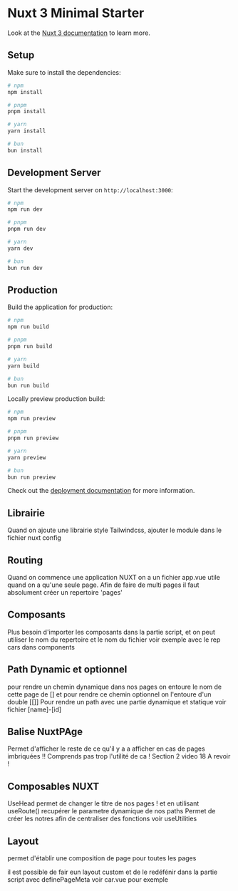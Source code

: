 # Nuxt 3 Minimal Starter

Look at the [Nuxt 3 documentation](https://nuxt.com/docs/getting-started/introduction) to learn more.

## Setup

Make sure to install the dependencies:

```bash
# npm
npm install

# pnpm
pnpm install

# yarn
yarn install

# bun
bun install
```

## Development Server

Start the development server on `http://localhost:3000`:

```bash
# npm
npm run dev

# pnpm
pnpm run dev

# yarn
yarn dev

# bun
bun run dev
```

## Production

Build the application for production:

```bash
# npm
npm run build

# pnpm
pnpm run build

# yarn
yarn build

# bun
bun run build
```

Locally preview production build:

```bash
# npm
npm run preview

# pnpm
pnpm run preview

# yarn
yarn preview

# bun
bun run preview
```

Check out the [deployment documentation](https://nuxt.com/docs/getting-started/deployment) for more information.

## Librairie

Quand on ajoute une librairie style Tailwindcss, ajouter le module dans le fichier nuxt config

## Routing

Quand on commence une application NUXT on a un fichier app.vue utile quand on a qu'une seule page.
Afin de faire de multi pages il faut absolument créer un repertoire 'pages'

## Composants

Plus besoin d'importer les composants dans la partie script, et on peut utiliser le nom du repertoire et le nom du fichier voir exemple avec le rep cars dans components 

## Path Dynamic et optionnel

pour rendre un chemin dynamique dans nos pages on entoure le nom de cette page de [] et pour rendre ce chemin optionnel on l'entoure d'un double [[]]
Pour rendre un path avec une partie dynamique et statique voir fichier [name]-[id]

## Balise NuxtPAge

Permet d'afficher le reste de ce qu'il y a a afficher en cas de pages imbriquées !! Comprends pas trop l'utilité de ca ! Section 2 video 18 A revoir !

## Composables NUXT

UseHead permet de changer le titre de nos pages ! et en utilisant useRoute() recupérer le parametre dynamique de nos paths
Permet de créer les notres afin de centraliser des fonctions voir useUtilities

## Layout

permet d'établir une composition de page pour toutes les pages

il est possible de fair eun layout custom et de le redéfénir dans la partie script avec definePageMeta voir car.vue pour exemple